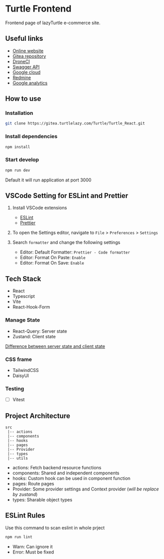 # Turtle Frontend

Frontend page of lazyTurtle e-commerce site.

## Useful links

- [Online website](https://turtlelazy.com)
- [Gitea repository](https://gitea.turtlelazy.com/Turtle/Turtle_React)
- [DroneCI](https://drone.turtlelazy.com)
- [Swagger API](https://turtlelazy.com/api/swagger)
- [Google cloud](https://console.cloud.google.com/welcome?project=lazyturtle-393117)
- [Redmine](https://redmine.turtlelazy.com/projects/turtlelazy)
- [Google analytics](https://analytics.google.com/analytics/web/#/p404402597/reports/reportinghub)

## How to use

### Installation

```bash
git clone https://gitea.turtlelazy.com/Turtle/Turtle_React.git
```

### Install dependencies

```bash
npm install
```

### Start develop

```bash
npm run dev
```

Default it will run application at port 3000

## VSCode Setting for ESLint and Prettier

1. Install VSCode extensions

   - [ESLint](https://marketplace.visualstudio.com/items?itemName=dbaeumer.vscode-eslint)
   - [Prettier](https://marketplace.visualstudio.com/items?itemName=esbenp.prettier-vscode)

2. To open the Settings editor, navigate to `File` > `Preferences` > `Settings`

3. Search `formatter` and change the following settings
   - Editor: Default Formatter: `Prettier - Code formatter`
   - Editor: Format On Paste: `Enable`
   - Editor: Format On Save: `Enable`

## Tech Stack

- React
- Typescript
- Vite
- React-Hook-Form

### Manage State

- React-Query: Server state
- Zustand: Client state

[Difference between server state and client state](https://dev.to/jeetvora331/server-state-vs-client-state-in-react-for-beginners-3pl6)

### CSS frame

- TailwindCSS
- DaisyUI

### Testing

- [ ] Vitest

## Project Architecture

```
src
 |-- actions
 |-- components
 |-- hooks
 |-- pages
 |-- Provider
 |-- types
 |-- utils
```

- actions: Fetch backend resource functions
- components: Shared and independent components
- hooks: Custom hook can be used in component function
- pages: Route pages
- Provider: Some provider settings and Context provider (_will be replace by zustand_)
- types: Sharable object types

## ESLint Rules

Use this command to scan eslint in whole prject

```bash
npm run lint
```

- Warn: Can ignore it
- Error: Must be fixed
